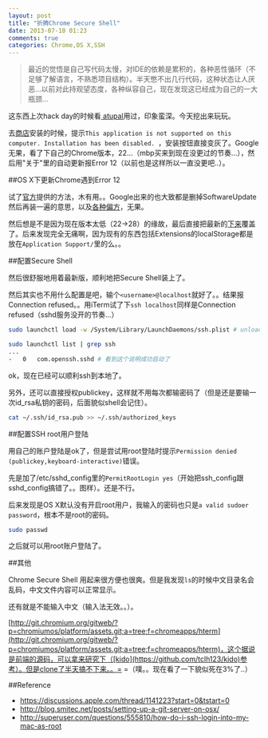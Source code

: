 ```yaml
---
layout: post
title: "折腾Chrome Secure Shell"
date: 2013-07-10 01:23
comments: true
categories: Chrome,OS X,SSH
---
```


> 最近的觉悟是自己写代码太慢，对IDE的依赖是累积的，各种恶性循环（不足够了解语言，不熟悉项目结构）。半天憋不出几行代码，这种状态让人厌恶...以前对此持观望态度，各种纵容自己，现在发现这已经成为自己的一大瓶颈...

这东西上次hack day的时候看[
atupal](https://github.com/atupal)用过，印象蛮深。今天挖出来玩玩。

去[商店](https://chrome.google.com/webstore/detail/secure-shell/pnhechapfaindjhompbnflcldabbghjo?utm_source=chrome-ntp-icon)安装的时候，提示`This application is not supported on this computer. Installation has been disabled. `，安装按钮直接变灰了。Google无果，看了下自己的Chrome版本，22...（mbp买来到现在没更过的节奏...），然后用"关于"里的自动更新报Error 12（以前也是这样所以一直没更吧..）。

##OS X下更新Chrome遇到Error 12

试了[官方](https://support.google.com/chrome/answer/1367288?hl=en)提供的方法，木有用。。Google出来的也大致都是删掉SoftwareUpdate然后再装一遍的意思，以及[各种偏方](http://www.v2ex.com/t/52249)，无果。

然后想是不是因为现在版本太低（22->28）的缘故，最后直接把最新的[下来](https://www.google.com/intl/en/chrome/browser/)覆盖了。后来发现完全无痛啊，因为现有的东西包括Extensions的localStorage都是放在`Application Support/`里的么。。

##配置Secure Shell

然后很舒服地用着最新版，顺利地把Secure Shell装上了。

然后其实也不用什么配置是吧，输个`<username>@localhost`就好了。。结果报Connection refused。。用iTerm试了下`ssh localhost`同样是Connection refused（sshd服务没开的节奏...）

``` bash 启动sshd服务
sudo launchctl load -w /System/Library/LaunchDaemons/ssh.plist # unload是停止服务
```

``` bash 查看是否启动
sudo launchctl list | grep ssh
...
-   0   com.openssh.sshd # 看到这个说明成功启动了
```

ok，现在已经可以顺利ssh到本地了。

另外，还可以直接授权publickey，这样就不用每次都输密码了（但是还是要输一次id_rsa私钥的密码，后面貌似shell会记住）。

``` bash 直接把id_rsa.pub写入authorized_keys文件就行了
cat ~/.ssh/id_rsa.pub >> ~/.ssh/authorized_keys
```

##配置SSH root用户登陆

用自己的账户登陆是ok了，但是尝试用root登陆时提示`Permission denied (publickey,keyboard-interactive)`错误。

先是加了/etc/sshd_config里的`PermitRootLogin yes`（开始把ssh_config跟sshd_config搞错了。。图样）。还是不行。

后来发现是OS X默认没有开启root用户，我输入的密码也只是`a valid sudoer password`，根本不是root的密码。

``` bash 设置root的密码
sudo passwd
```

之后就可以用root账户登陆了。

##其他

Chrome Secure Shell 用起来很方便也很爽。但是我发现`ls`的时候中文目录名会乱码，中文文件内容可以正常显示。

还有就是不能输入中文（输入法无效。。）。

[http://git.chromium.org/gitweb/?p=chromiumos/platform/assets.git;a=tree;f=chromeapps/hterm](http://git.chromium.org/gitweb/?p=chromiumos/platform/assets.git;a=tree;f=chromeapps/hterm)，这个据说是前端的源码，可以拿来研究下（[kido](https://github.com/tclh123/kido)参考）。但是clone了半天搞不下来。。= =（噗。。现在看了一下貌似死在3%了..）

##Reference

- https://discussions.apple.com/thread/1141223?start=0&tstart=0
- http://blog.smitec.net/posts/setting-up-a-git-server-on-osx/
- http://superuser.com/questions/555810/how-do-i-ssh-login-into-my-mac-as-root

